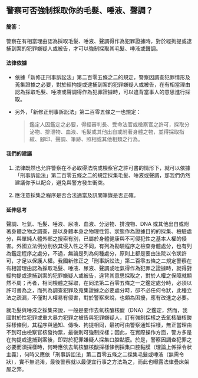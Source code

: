 ## 警察可否強制採取你的毛髮、唾液、聲調？

#### 簡答：

警察在有相當理由認為採取毛髮、唾液、聲調得作為犯罪證據時，對於經拘提或逮捕到案的犯罪嫌疑人或被告，才可以強制採取其毛髮、唾液或聲調。

#### 法律依據

* 依據「新修正刑事訴訟法」第二百零五條之二的規定，警察因調查犯罪情形及蒐集證據之必要，對於經拘提或逮捕到案的犯罪嫌疑人或被告，在有相當理由認為採取毛髮、唾液或聲調得作為犯罪證據時，可以違背當事人的意思進行採取。

* 另外，「新修正刑事訴訟法」第二百零五條之一也規定：

   > 鑑定人因鑑定之必要，得經審判長、受命法官或檢察官之許可，採取分泌物、排泄物、血液、毛髮或其他出自或附著身體之物，並得採取指紋、腳印、聲調、筆跡、照相或其他相類之行為。

#### 我們的建議

1. 法律既然也允許警察在不必取得法院或檢察官之許可書的情形下，就可以依據「刑事訴訟法」第二百零五條之二的規定採集毛髮、唾液或聲調，那我們仍然建議你予以配合，避免與警方發生衝突。

2. 應注意採集之程序是否合法適當及訊問筆錄是否正確。

#### 延伸思考

聲調、吐氣、毛髮、唾液、尿液、血液、分泌物、排洩物、DNA 或其他出自或附著身體之物之調查，是以身體本身之物理性質、狀態作為證據目的的採集、檢驗處分，與單純人體外部之搜索有別，已屬於身體健康與不可侵犯性之基本人權的侵害。外國立法例分別依其侵入性之不同，有列為勘驗程序之檢查身體處分，也有列為鑑定程序之處分，不過，無論是列為何種處分，原則上都是要由法院以令狀許可，才足以保護人權。我國新修正之「刑事訴訟法」第二百零五條之二規定警察在有相當理由認為採取毛髮、唾液、尿液、聲調或吐氣得作為犯罪之證據時，就得對經拘提或逮捕到案的犯罪嫌疑人或被告，違背其意思採取之，對於人權之保障就顯然不周；再者，相同檢體之採取，在同法第二百零五條之一之鑑定處分時，必須以許可書為之，而列為調查犯罪及蒐集證據之必要處分時，卻不必任何令狀，此種立法之疏漏，不僅對人權易有侵害，對於警察來說，也頗為困擾，應有改進之必要。

就毛髮與唾液之採集來說，一般是要作去氧核醣核酸（DNA）之鑑定，然而，我國對於性犯罪或重大暴力犯罪之被告與犯罪嫌疑人，訂有強制採樣之去氧核醣核酸採樣條例，其程序與通知、傳喚、拘提相同，最初可由警察通知採樣，無正當理由不到可由檢察官核發拘票，最後則可強制採樣；因此，在實際操作方面，警方多是在拘提或逮捕到案後，即對於犯罪嫌疑人採集口腔黏膜。於是，警察因調查犯罪之必要而須採樣時，何時應依去氧核醣核酸採樣條例採集口腔黏膜（理論上係採令狀主義），何時又應依「刑事訴訟法」第二百零五條之二採集毛髮或唾液（無需令狀），實不無混淆，最後警察就以最便宜行事之方法為之，而此也曝露法律疊床架屋之弊。
